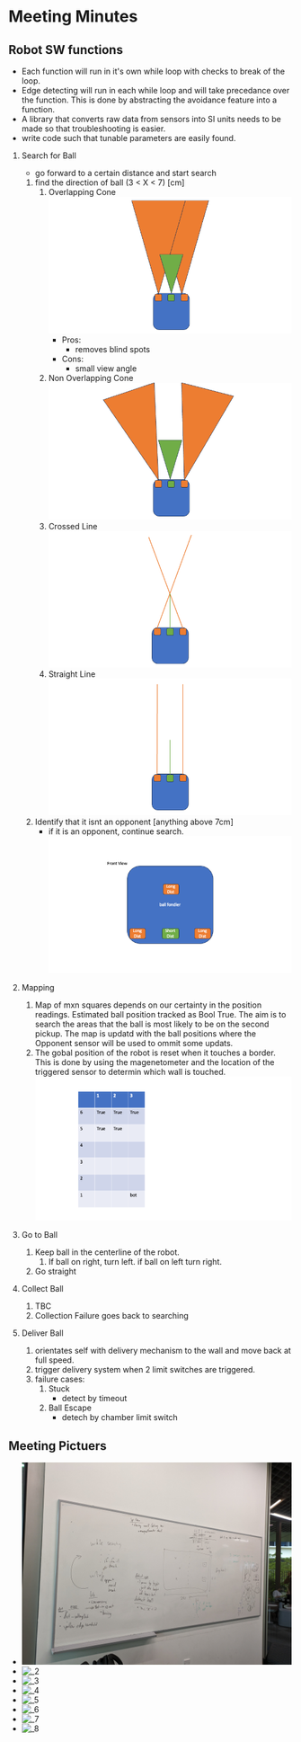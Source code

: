 # Meeting Minutes

## Robot SW functions

- Each function will run in it's own while loop with checks to break of the loop.
- Edge detecting will run in each while loop and will take precedance over the function. This is done by abstracting the avoidance feature into a function.
- A library that converts raw data from sensors into SI units needs to be made so that troubleshooting is easier.
- write code such that tunable parameters are easily found.

1. Search for Ball

   - go forward to a certain distance and start search

   1. find the direction of ball (3 < X < 7) [cm]
      </br>
      1. Overlapping Cone
         </br>
         ![sensor dir](./img/20240201/cone.png)
         - Pros:
           - removes blind spots
         - Cons:
           - small view angle
      2. Non Overlapping Cone
         </br>
         ![sensor dir](./img/20240201/con2.png)
      3. Crossed Line
         </br>
         ![sensor dir](./img/20240201/Line2.png)
      4. Straight Line
         </br>
         ![sensor dir](./img/20240201/Line1.png)
   2. Identify that it isnt an opponent [anything above 7cm]
      - if it is an opponent, continue search.
        ![Robot Sensor Layout](./img/20240201/FrontView.png)

2. Mapping

   1. Map of mxn squares depends on our certainty in the position readings. Estimated ball position tracked as Bool True. The aim is to search the areas that the ball is most likely to be on the second pickup. The map is updatd with the ball positions where the Opponent sensor will be used to ommit some updats.
   2. The gobal position of the robot is reset when it touches a border. This is done by using the magenetometer and the location of the triggered sensor to determin which wall is touched.
      ![mapping](./img/20240201/Presentation1.png)

3. Go to Ball

   1. Keep ball in the centerline of the robot.
      1. If ball on right, turn left. if ball on left turn right.
   2. Go straight

4. Collect Ball

   1. TBC
   2. Collection Failure goes back to searching

5. Deliver Ball
   1. orientates self with delivery mechanism to the wall and move back at full speed.
   2. trigger delivery system when 2 limit switches are triggered.
   3. failure cases:
      1. Stuck
         - detect by timeout
      2. Ball Escape
         - detech by chamber limit switch

## Meeting Pictuers

- ![_1](./img/20240201/PXL_20240201_060105019.MP.jpg)
- ![_2](./img/20240201/PXL_20240201_060224602.MP.jpg)
- ![_3](./img/20240201/PXL_20240201_064233005.MP.jpg)
- ![_4](./img/20240201/PXL_20240201_064251095.MP.jpg)
- ![_5](./img/20240201/PXL_20240201_073650089.MP.jpg)
- ![_6](./img/20240201/PXL_20240201_055256835.MP.jpg)
- ![_7](./img/20240201/PXL_20240201_055331191.MP.jpg)
- ![_8](./img/20240201/PXL_20240201_060024952.MP.jpg)
